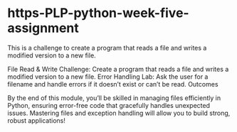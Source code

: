 # https-PLP-python-week-five-assignment
This is a challenge to create a program that reads a file and writes a modified version to a new file.

File Read & Write Challenge: Create a program that reads a file and writes a modified version to a new file.
Error Handling Lab: Ask the user for a filename and handle errors if it doesn’t exist or can’t be read.
Outcomes

By the end of this module, you’ll be skilled in managing files efficiently in Python, ensuring error-free code that gracefully handles unexpected issues. Mastering files and exception handling will allow you to build strong, robust applications!
